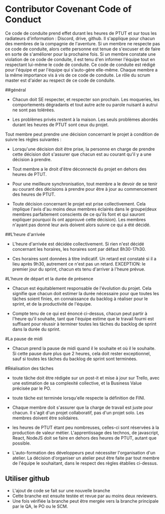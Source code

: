 # Contributor Covenant Code of Conduct

Ce code de conduite prend effet durant les heures de PTUT et sur tous les radiateurs d'information : Discord, drive, github. Il s'applique pour chacun des membres de la compagnie de l'aventure. Si un membre ne respecte pas ce code de conduite, alors cette personne est tenue de s'excuser et de faire en sorte de s'améliorer pour la prochaine fois. 
Si un membre constate une violation de ce code de conduite, il est tenu d'en informer l'équipe tout en respectant lui-même le code de conduite. 
Ce code de conduite est rédigé pour l'équipe et par l'équipe qui s'auto-gère 
elle-même. 
Chaque membre a la même importance vis à vis de ce code de conduite.
Le rôle du scrum master est d'aider au respect de ce code de conduite.

##général

- Chacun doit SE respecter, et respecter son prochain. Les moqueries, les comportements dégradants et tout autre acte ou parole nuisant à autrui ne sont pas tolérées.  

- Les problèmes privés restent à la maison. Les seuls problèmes abordés durant les heures de PTUT sont ceux du projet. 

Tout membre peut prendre une décision concernant le projet à condition de suivre les règles suivantes :

- Lorsqu'une décision doit être prise, la personne en charge de prendre cette décision doit s'assurer que chacun est au courant qu'il y a une décision à prendre.

- Tout membre a le droit d'être déconnecté du projet en dehors des heures de PTUT. 

- Pour une meilleure synchronisation, tout membre a le devoir de se tenir au courant des décisions à prendre pour être à jour au commencement des heures de PTUT.

- Toute décision concernant le projet est prise collectivement. Cela implique l'avis d'au moins deux membres éclairés dans le groupe(deux membres parfaitement conscients de ce qu'ils font et qui sauront expliquer pourquoi ils ont approuvé cette décision). Les membres n'ayant pas donné leur avis doivent alors suivre ce qui a été décidé.

##L'heure d'arrivée
- L'heure d'arrivée est décidée collectivement. Si rien n'est décidé concernant les horaires, les horaires sont par défaut 8h30-17h30.

- Ces horaires sont données à titre indicatif. Un retard est constaté si il a lieu après 9h30, autrement ce n'est pas un retard. EXCEPTION: le premier jour du sprint, chacun ets tenu d'arriver à l'heure prévue.

#L'heure de départ et la durée de présence
- Chacun est équitablement responsable de l'évolution du projet. Cela signifie que chacun doit estimer la durée nécessaire pour que toutes les tâches soient finies, en connaissance du backlog à réaliser pour le sprint, et de la productivité de l'équipe. 

- Compte tenu de ce qui est énoncé ci-dessus, chacun peut partir à l'heure qu'il souhaite, tant que l'équipe estime que le travail fourni est suffisant pour réussir à terminer toutes les tâches du backlog de sprint dans la durée du sprint.

#La pause de midi

- Chacun prend la pause de midi quand il le souhaite et où il le souhaite. Si cette pause dure plus que 2 heures, cela doit rester exceptionnel, sauf si toutes les tâches du backlog de sprint sont terminées.

#Réalisation des tâches

- toute tâche doit être rédigée sur un post-it et mise à jour sur Trello, avec une estimation de sa complexité collective, et la Business Value précisée par le PO.

- toute tâche est terminée lorsqu'elle respecte la définition de FINI.

- Chaque membre doit s'assurer que la charge de travail est juste pour chacun. Il s'agit d'un projet collaboratif, pas d'un projet solo. Les membres doivent être solidaires.

- les heures de PTUT étant peu nombreuses, celles-ci sont réservées à la production de valeur métier. L'apprentissage des technos, de javascript, React, NodeJS doit se faire en dehors des heures de PTUT, autant que possible. 

- L'auto-formation des développeurs peut nécessiter l'organisation d'un atelier. La décision d'organiser un atelier peut être faite par tout membre de l'équipe le souhaitant, dans le respect des règles établies ci-dessus.

## Utiliser github

- L'ajout de code se fait sur une nouvelle branche
- Cette branche est ensuite testée et revue par au moins deux reviewers.
- Une fois vérifiée la branche peut être mergée vers la branche principale par le QA, le PO ou le SCM.
